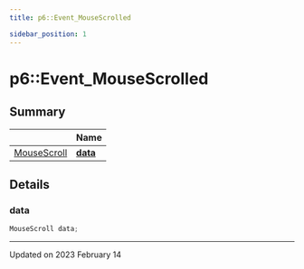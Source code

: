 ```yaml
---
title: p6::Event_MouseScrolled

sidebar_position: 1
---
```


# p6::Event_MouseScrolled







## Summary

|                | Name           |
| -------------- | -------------- |
| [MouseScroll](/reference/Types/mouse_scroll) | **[data](/reference/Types/event___mouse_scrolled#data)**  |

## Details


### data

```cpp
MouseScroll data;
```


-------------------------------

Updated on 2023 February 14